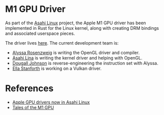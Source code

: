 # M1 GPU Driver

As part of the [Asahi Linux](https://asahilinux.org/about/) project, the Apple
M1 GPU driver has been implemented in Rust for the Linux kernel, along with
creating DRM bindings and associated userspace pieces.

The driver lives [here](https://github.com/AsahiLinux/linux/tree/bits/210-gpu).
The current development team is:

  - [Alyssa Rosenzweig](https://social.treehouse.systems/@alyssa) is writing
    the OpenGL driver and compiler.
  - [Asahi Lina](https://vt.social/@lina) is writing the kernel driver and
    helping with OpenGL.
  - [Dougall Johnson](https://mastodon.social/@dougall) is reverse-engineering
    the instruction set with Alyssa.
  - [Ella Stanforth](https://tech.lgbt/@ella) is working on a Vulkan driver.

# References

  - [Apple GPU drivers now in Asahi Linux](https://asahilinux.org/2022/12/gpu-drivers-now-in-asahi-linux/)
  - [Tales of the M1 GPU](https://asahilinux.org/2022/11/tales-of-the-m1-gpu/)
